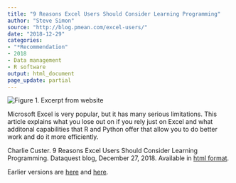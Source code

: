```yaml
---
title: "9 Reasons Excel Users Should Consider Learning Programming"
author: "Steve Simon"
source: "http://blog.pmean.com/excel-users/"
date: "2018-12-29"
categories:
- "*Recommendation"
- 2018
- Data management
- R software
output: html_document
page_update: partial
---
```


![Figure 1. Excerpt from website](http://www.pmean.com/new-images/18/excel-users01.png)

<div class="notes">

Microsoft Excel is very popular, but it has many serious limitations.
This article explains what you lose out on if you rely just on Excel and
what additonal capabilities that R and Python offer that allow you to do
better work and do it more efficiently.

Charlie Custer. 9 Reasons Excel Users Should Consider Learning Programming. Dataquest blog, December 27, 2018. Available in [html
format][cus1].

[cus1]: https://www.dataquest.io/blog/9-reasons-excel-users-should-consider-learning-programming/

Earlier versions are [here][sim1] and [here][sim2].
 
[sim1]: http://blog.pmean.com/excel-users/
[sim2]: http://new.pmean.com/excel-users/
 
